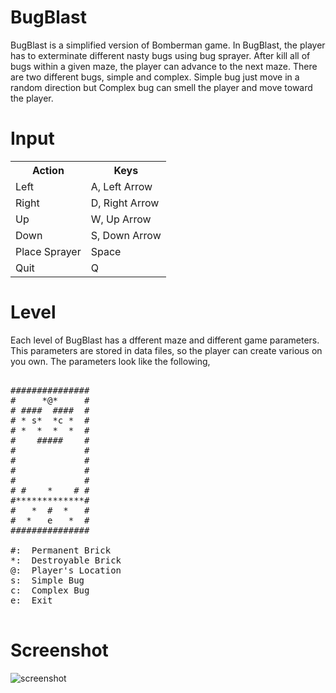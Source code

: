 BugBlast
========

BugBlast is a simplified version of Bomberman game. In BugBlast, the player has to exterminate different nasty bugs using bug 
sprayer. After kill all of bugs within a given maze, the player can advance to the next maze. There are two different bugs,
simple and complex. Simple bug just move in a random direction but Complex bug can smell the player and move toward the player.

Input
========
<table>
  <tr>
    <th>Action</th><th>Keys</th>
  </tr>
  <tr>
    <td>Left</td><td>A, Left Arrow</td>
  </tr>
  <tr>
    <td>Right</td><td>D, Right Arrow</td>
  </tr>
  <tr>
    <td>Up</td><td>W, Up Arrow</td>
  </tr>
  <tr>
    <td>Down</td><td>S, Down Arrow</td>
  </tr>
  <tr>
    <td>Place Sprayer</td><td>Space</td>
  </tr>
  <tr>
    <td>Quit</td><td>Q</td>
  </tr>
</table>

Level 
========

Each level of BugBlast has a dfferent maze and different game parameters. This parameters are stored in data files, so 
the player can create various on you own. The parameters look like the following,<br>
<pre>

############### 
#     *@*     #
# ####  ####  #
# * s*  *c *  #
# *  *  *  *  # 
#    #####    # 
#             # 
#             # 
#             #
#             #  
# #    *    # # 
#*************# 
#   *  #  *   #  
#  *   e   *  # 
###############

#:  Permanent Brick
*:  Destroyable Brick
@:  Player's Location
s:  Simple Bug
c:  Complex Bug
e:  Exit

</pre>

Screenshot
========
![screenshot](https://cloud.githubusercontent.com/assets/5351012/5212965/b82b3406-75b8-11e4-9e97-538ae2147470.png)

